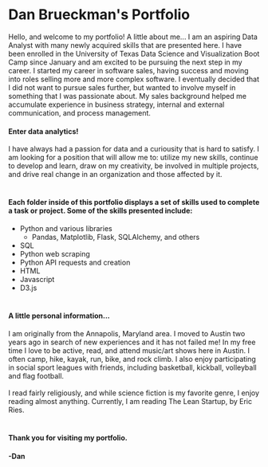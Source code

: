 # Dan Brueckman's Portfolio
Hello, and welcome to my portfolio! A little about me... I am an aspiring Data Analyst with many newly acquired skills that are presented here. I have been enrolled in the University of Texas Data Science and Visualization Boot Camp since January and am excited to be pursuing the next step in my career. I started my career in software sales, having success and moving into roles selling more and more complex software. I eventually decided that I did not want to pursue sales further, but wanted to involve myself in something that I was passionate about. My sales background helped me accumulate experience in business strategy, internal and external communication, and process management.
#### Enter data analytics! 
I have always had a passion for data and a curiousity that is hard to satisfy. I am looking for a position that will allow me to: utilize my new skills, continue to develop and learn, draw on my creativity, be involved in multiple projects, and drive real change in an organization and those affected by it.   
#
#### Each folder inside of this portfolio displays a set of skills used to complete a task or project. Some of the skills presented include:
  * Python and various libraries
    * Pandas, Matplotlib, Flask, SQLAlchemy, and others
  * SQL
  * Python web scraping
  * Python API requests and creation
  * HTML
  * Javascript
  * D3.js
#
#### A little personal information... <br>
I am originally from the Annapolis, Maryland area. I moved to Austin two years ago in search of new experiences and it has not failed me! In my free time I love to be active, read, and attend music/art shows here in Austin. I often camp, hike, kayak, run, bike, and rock climb. I also enjoy participating in social sport leagues with friends, including basketball, kickball, volleyball and flag football. <br>
 <br>
I read fairly religiously, and while science fiction is my favorite genre, I enjoy reading almost anything. Currently, I am reading The Lean Startup, by Eric Ries. 
#
#### Thank you for visiting my portfolio.
####            -Dan
